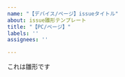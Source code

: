 ```yaml
---
name: "【デバイス/ページ】issueタイトル"
about: issue雛形テンプレート
title: "【PC/ページ】"
labels: ''
assignees: ''

---
```


これは雛形です
